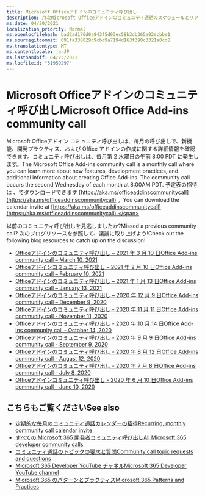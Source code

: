 ```yaml
---
title: Microsoft Officeアドインのコミュニティ呼び出し
description: 月次Microsoft Officeアドインのコミュニティ通話のスケジュールとリソース
ms.date: 04/20/2021
localization_priority: Normal
ms.openlocfilehash: bad2ad176d0a843f5d03ec58b3db365a02ecbbe1
ms.sourcegitcommit: 691fa338029c9cbd9a7194d163f390c3321a0cd8
ms.translationtype: MT
ms.contentlocale: ja-JP
ms.lasthandoff: 04/23/2021
ms.locfileid: "51959297"
---
```

# <a name="microsoft-office-add-ins-community-call"></a><span data-ttu-id="dd0fb-103">Microsoft Officeアドインのコミュニティ呼び出し</span><span class="sxs-lookup"><span data-stu-id="dd0fb-103">Microsoft Office Add-ins community call</span></span>

<span data-ttu-id="dd0fb-104">Microsoft Officeアドイン コミュニティ呼び出しは、毎月の呼び出しで、新機能、開発プラクティス、および Office アドインの作成に関する詳細情報を確認できます。コミュニティ呼び出しは、毎月第 2 水曜日の午前 8:00 PDT に発生します。</span><span class="sxs-lookup"><span data-stu-id="dd0fb-104">The Microsoft Office Add-ins community call is a monthly call where you can learn more about new features, development practices, and additional information about creating Office Add-ins. The community call occurs the second Wednesday of each month at 8:00AM PDT.</span></span> <span data-ttu-id="dd0fb-105">予定表の招待は 、でダウンロードできます [https://aka.ms/officeaddinscommunitycall](https://aka.ms/officeaddinscommunitycall) 。</span><span class="sxs-lookup"><span data-stu-id="dd0fb-105">You can download the calendar invite at [https://aka.ms/officeaddinscommunitycall](https://aka.ms/officeaddinscommunitycall).</span></span>

<span data-ttu-id="dd0fb-106">以前のコミュニティ呼び出しを見逃しましたか?</span><span class="sxs-lookup"><span data-stu-id="dd0fb-106">Missed a previous community call?</span></span> <span data-ttu-id="dd0fb-107">次のブログリソースを参照して、議論に取り上げよう!</span><span class="sxs-lookup"><span data-stu-id="dd0fb-107">Check out the following blog resources to catch up on the discussion!</span></span>

- [<span data-ttu-id="dd0fb-108">Officeアドインのコミュニティ呼び出し – 2021 年 3 月 10 日</span><span class="sxs-lookup"><span data-stu-id="dd0fb-108">Office Add-ins community call – March 10, 2021</span></span>](https://techcommunity.microsoft.com/t5/microsoft-365-pnp-blog/office-add-ins-community-call-march-10-2021/ba-p/2205369)
- [<span data-ttu-id="dd0fb-109">Officeアドインコミュニティ呼び出し – 2021 年 2 月 10 日</span><span class="sxs-lookup"><span data-stu-id="dd0fb-109">Office Add-ins community call – February 10, 2021</span></span>](https://developer.microsoft.com/en-us/office/blogs/office-add-ins-community-call-february-10-2021/)
- [<span data-ttu-id="dd0fb-110">Officeアドインのコミュニティ呼び出し – 2021 年 1 月 13 日</span><span class="sxs-lookup"><span data-stu-id="dd0fb-110">Office Add-ins community call – January 13, 2021</span></span>](https://developer.microsoft.com/en-us/office/blogs/office-add-ins-community-call-january-13-2021%e2%80%af/)
- [<span data-ttu-id="dd0fb-111">Officeアドインのコミュニティ呼び出し – 2020 年 12 月 9 日</span><span class="sxs-lookup"><span data-stu-id="dd0fb-111">Office Add-ins community call – December 9, 2020</span></span>](https://developer.microsoft.com/en-us/microsoft-365/blogs/office-add-ins-community-call-december-9-2020/)
- [<span data-ttu-id="dd0fb-112">Officeアドインのコミュニティ呼び出し - 2020 年 11 月 11 日</span><span class="sxs-lookup"><span data-stu-id="dd0fb-112">Office Add-ins community call - November 11, 2020</span></span>](https://developer.microsoft.com/office/blogs/office-add-ins-community-call-november-11-2020/)
- [<span data-ttu-id="dd0fb-113">Officeアドインのコミュニティ呼び出し - 2020 年 10 月 14 日</span><span class="sxs-lookup"><span data-stu-id="dd0fb-113">Office Add-ins community call - October 14, 2020</span></span>](https://developer.microsoft.com/office/blogs/office-add-ins-community-call-october-14-2020%E2%80%AF/)
- [<span data-ttu-id="dd0fb-114">Officeアドインのコミュニティ呼び出し - 2020 年 9 月 9 日</span><span class="sxs-lookup"><span data-stu-id="dd0fb-114">Office Add-ins community call - September 9, 2020</span></span>](https://developer.microsoft.com/office/blogs/office-add-ins-community-call-september-9-2020/)
- [<span data-ttu-id="dd0fb-115">Officeアドインのコミュニティ呼び出し - 2020 年 8 月 12 日</span><span class="sxs-lookup"><span data-stu-id="dd0fb-115">Office Add-ins community call - August 12, 2020</span></span>](https://developer.microsoft.com/office/blogs/office-add-ins-community-call-august-12-2020%e2%80%af)
- [<span data-ttu-id="dd0fb-116">Officeアドインのコミュニティ呼び出し - 2020 年 7 月 8 日</span><span class="sxs-lookup"><span data-stu-id="dd0fb-116">Office Add-ins community call - July 8, 2020</span></span>](https://developer.microsoft.com/office/blogs/office-add-ins-community-call-july-8-2020/)
- [<span data-ttu-id="dd0fb-117">Officeアドインコミュニティ呼び出し - 2020 年 6 月 10 日</span><span class="sxs-lookup"><span data-stu-id="dd0fb-117">Office Add-ins community call - June 10, 2020</span></span>](https://developer.microsoft.com/office/blogs/office-add-ins-community-call-june-10-2020/)

## <a name="see-also"></a><span data-ttu-id="dd0fb-118">こちらもご覧ください</span><span class="sxs-lookup"><span data-stu-id="dd0fb-118">See also</span></span>

- [<span data-ttu-id="dd0fb-119">定期的な毎月のコミュニティ通話カレンダーの招待</span><span class="sxs-lookup"><span data-stu-id="dd0fb-119">Recurring, monthly community call calendar invite</span></span>](https://aka.ms/officeaddinscommunitycall)
- [<span data-ttu-id="dd0fb-120">すべての Microsoft 365 開発者コミュニティ呼び出し</span><span class="sxs-lookup"><span data-stu-id="dd0fb-120">All Microsoft 365 developer community calls</span></span>](https://aka.ms/M365DevCalls)
- [<span data-ttu-id="dd0fb-121">コミュニティ通話のトピックの要求と質問</span><span class="sxs-lookup"><span data-stu-id="dd0fb-121">Community call topic requests and questions</span></span>](https://aka.ms/officeaddinsform)
- [<span data-ttu-id="dd0fb-122">Microsoft 365 Developer YouTube チャネル</span><span class="sxs-lookup"><span data-stu-id="dd0fb-122">Microsoft 365 Developer YouTube channel</span></span>](https://aka.ms/OfficeDevYouTube)
- [<span data-ttu-id="dd0fb-123">Microsoft 365 のパターンとプラクティス</span><span class="sxs-lookup"><span data-stu-id="dd0fb-123">Microsoft 365 Patterns and Practices</span></span>](https://aka.ms/M365PnP)
